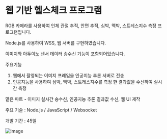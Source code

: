 # 웹 기반 헬스체크 프로그램
RGB 카메라를 사용하여 인체 관절 추적, 안면 추적, 심박, 맥박, 스트레스지수 측정 프로그램입니다.

Node.js를 사용하여 WSS, 웹 서버를 구현하였습니다.

이미지와 아두이노 센서 데이터 송수신 기능이 포함되어있습니다.

주요기능
1. 웹에서 촬영되는 이미지 프레임을 인공지능 추론 서버로 전송
2. 인공지능을 사용하여 심박, 맥박, 스트레스지수를 측정 한 결과값을 수신하여 실시간 측정
   
맡은 파트 - 이미지 실시간 송수신, 인공지능 추론 결과값 수신, 웹 UI 제작

주요 기술 : Node.js / JavaScript / Websocket

개발 기간 : 45일




![image](https://github.com/Hong-SukJun/Web-based-health-check-program/assets/163775403/07919b3f-672d-4a87-8751-873ef5d84bc2)
